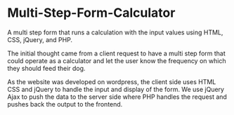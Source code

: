 # Multi-Step-Form-Calculator
A multi step form that runs a calculation with the input values using HTML, CSS, jQuery, and PHP.

The initial thought came from a client request to have a multi step form that could operate as a calculator and let the user know the frequency on which they should feed their dog. 

As the website was developed on wordpress, the client side uses HTML CSS and jQuery to handle the input and display of the form. We use jQuery Ajax to push the data to the server side where PHP handles the request and pushes back the output to the frontend. 

